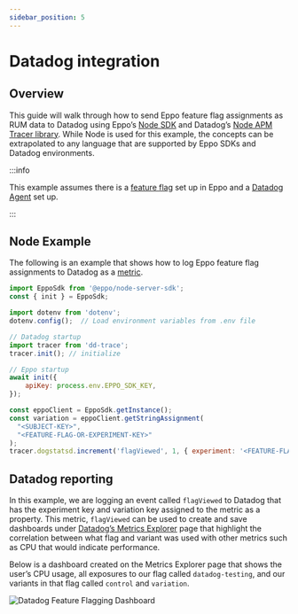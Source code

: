 ```yaml
---
sidebar_position: 5
---
```

# Datadog integration

## Overview

This guide will walk through how to send Eppo feature flag assignments as RUM data to Datadog using Eppo’s [Node SDK](/feature-flags/sdks/node) and Datadog’s [Node APM Tracer library](https://www.npmjs.com/package/dd-trace). While Node is used for this example, the concepts can be extrapolated to any language that are supported by Eppo SDKs and Datadog environments.

:::info

This example assumes there is a [feature flag](/feature-flags/use-cases/01-feature-gates.md) set up in Eppo and a [Datadog Agent](https://docs.datadoghq.com/tracing/trace_collection/automatic_instrumentation/dd_libraries/nodejs/) set up.  

:::

## Node Example

The following is an example that shows how to log Eppo feature flag assignments to Datadog as a [metric](https://docs.datadoghq.com/metrics/).

```jsx
import EppoSdk from '@eppo/node-server-sdk';
const { init } = EppoSdk;

import dotenv from 'dotenv'; 
dotenv.config();  // Load environment variables from .env file

// Datadog startup
import tracer from 'dd-trace';
tracer.init(); // initialize

// Eppo startup
await init({
    apiKey: process.env.EPPO_SDK_KEY,
});

const eppoClient = EppoSdk.getInstance();
const variation = eppoClient.getStringAssignment(
  "<SUBJECT-KEY>",
  "<FEATURE-FLAG-OR-EXPERIMENT-KEY>"
);
tracer.dogstatsd.increment('flagViewed', 1, { experiment: '<FEATURE-FLAG-OR-EXPERIMENT-KEY>', variation: variation } );
```

## Datadog reporting

In this example, we are logging an event called `flagViewed` to Datadog that has the experiment key and variation key assigned to the metric as a property. This metric, `flagViewed` can be used to create and save dashboards under [Datadog’s Metrics Explorer](https://docs.datadoghq.com/metrics/explorer/) page that highlight the correlation between what flag and variant was used with other metrics such as CPU that would indicate performance. 

Below is a dashboard created on the Metrics Explorer page that shows the user’s CPU usage, all exposures to our flag called `datadog-testing`, and our variants in that flag called `control` and `variation`. 

![Datadog Feature Flagging Dashboard](/img/how-tos/datadog/datadog-feature-flag-dashboard.png)